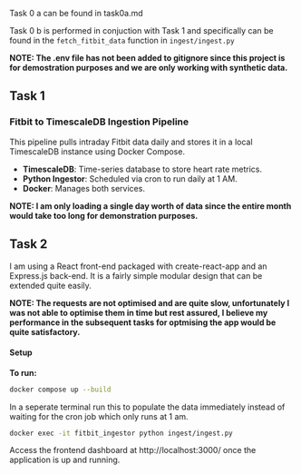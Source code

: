 Task 0 a can be found in task0a.md

Task 0 b is performed in conjuction with Task 1 and specifically can be found in the `fetch_fitbit_data` function in `ingest/ingest.py`

**NOTE: The .env file has not been added to gitignore since this project is for demostration purposes and we are only working with synthetic data.**

## Task 1

### Fitbit to TimescaleDB Ingestion Pipeline

This pipeline pulls intraday Fitbit data daily and stores it in a local TimescaleDB instance using Docker Compose.

- **TimescaleDB**: Time-series database to store heart rate metrics.
- **Python Ingestor**: Scheduled via cron to run daily at 1 AM.
- **Docker**: Manages both services.

**NOTE: I am only loading a single day worth of data since the entire month would take too long for demonstration purposes.**

## Task 2

I am using a React front-end packaged with create-react-app and an Express.js back-end. It is a fairly simple modular design that can be extended quite easily.

**NOTE: The requests are not optimised and are quite slow, unfortunately I was not able to optimise them in time but rest assured, I believe my performance in the subsequent tasks for optmising the app would be quite satisfactory.**

#### Setup

**To run:**

```bash
docker compose up --build
```

In a seperate terminal run this to populate the data immediately instead of waiting for the cron job which only runs at 1 am.

```bash
docker exec -it fitbit_ingestor python ingest/ingest.py

```

Access the frontend dashboard at http://localhost:3000/ once the application is up and running.
